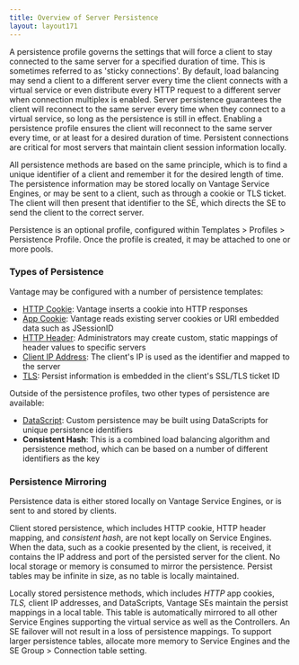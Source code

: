 ```yaml
---
title: Overview of Server Persistence
layout: layout171
---
```

A persistence profile governs the settings that will force a client to stay connected to the same server for a specified duration of time. This is sometimes referred to as 'sticky connections'. By default, load balancing may send a client to a different server every time the client connects with a virtual service or even distribute every HTTP request to a different server when connection multiplex is enabled. Server persistence guarantees the client will reconnect to the same server every time when they connect to a virtual service, so long as the persistence is still in effect. Enabling a persistence profile ensures the client will reconnect to the same server every time, or at least for a desired duration of time. Persistent connections are critical for most servers that maintain client session information locally.

All persistence methods are based on the same principle, which is to find a unique identifier of a client and remember it for the desired length of time. The persistence information may be stored locally on Vantage Service Engines, or may be sent to a client, such as through a cookie or TLS ticket. The client will then present that identifier to the SE, which directs the SE to send the client to the correct server.

Persistence is an optional profile, configured within Templates &gt; Profiles &gt; Persistence Profile. Once the profile is created, it may be attached to one or more pools.

### Types of Persistence

Vantage may be configured with a number of persistence templates:

* <a href="{% vpath %}/http-cookie-persistence">HTTP Cookie</a>: Vantage inserts a cookie into HTTP responses
* <a href="{% vpath %}/app-cookie-persistence">App Cookie</a>: Vantage reads existing server cookies or URI embedded data such as JSessionID
* <a href="{% vpath %}/custom-http-header-persistence">HTTP Header</a>: Administrators may create custom, static mappings of header values to specific servers
* <a href="{% vpath %}/client-ip-persistence">Client IP Address</a>: The client's IP is used as the identifier and mapped to the server
* <a href="{% vpath %}/tls-persistence">TLS</a>: Persist information is embedded in the client's SSL/TLS ticket ID

Outside of the persistence profiles, two other types of persistence are available:

* <a href="{% vpath %}/custom-persistence-with-datascript">DataScript</a>:  Custom persistence may be built using DataScripts for unique persistence identifiers
* **Consistent Hash**:  This is a combined load balancing algorithm and persistence method, which can be based on a number of different identifiers as the key 

### Persistence Mirroring

Persistence data is either stored locally on Vantage Service Engines, or is sent to and stored by clients.

Client stored persistence, which includes HTTP cookie, HTTP header mapping, and *consistent hash*, are not kept locally on Service Engines. When the data, such as a cookie presented by the client, is received, it contains the IP address and port of the persisted server for the client. No local storage or memory is consumed to mirror the persistence. Persist tables may be infinite in size, as no table is locally maintained.

Locally stored persistence methods, which includes *HTTP* app cookies, *TLS,* client IP addresses, and DataScripts, Vantage SEs maintain the persist mappings in a local table. This table is automatically mirrored to all other Service Engines supporting the virtual service as well as the Controllers. An SE failover will not result in a loss of persistence mappings. To support larger persistence tables, allocate more memory to Service Engines and the SE Group &gt; Connection table setting.
